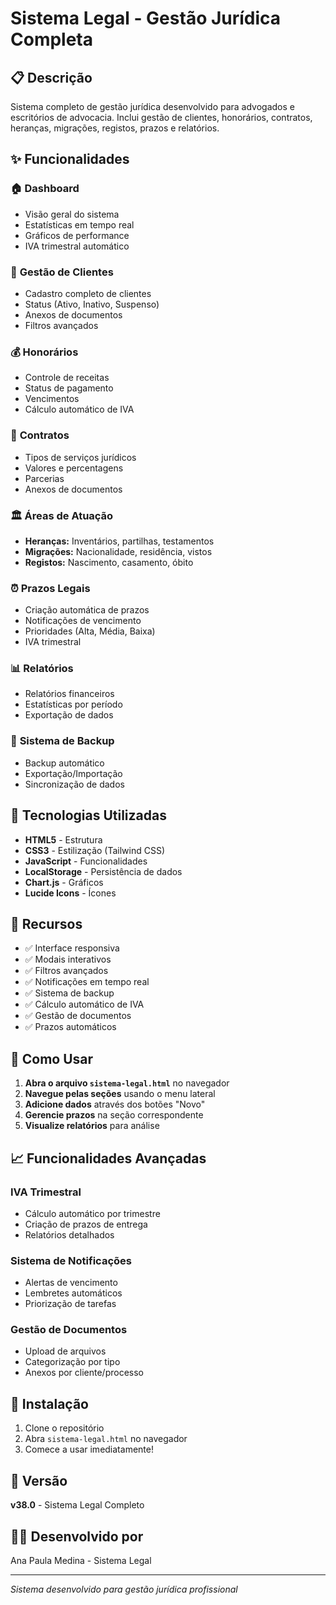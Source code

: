 # Sistema Legal - Gestão Jurídica Completa

## 📋 Descrição
Sistema completo de gestão jurídica desenvolvido para advogados e escritórios de advocacia. Inclui gestão de clientes, honorários, contratos, heranças, migrações, registos, prazos e relatórios.

## ✨ Funcionalidades

### 🏠 **Dashboard**
- Visão geral do sistema
- Estatísticas em tempo real
- Gráficos de performance
- IVA trimestral automático

### 👥 **Gestão de Clientes**
- Cadastro completo de clientes
- Status (Ativo, Inativo, Suspenso)
- Anexos de documentos
- Filtros avançados

### 💰 **Honorários**
- Controle de receitas
- Status de pagamento
- Vencimentos
- Cálculo automático de IVA

### 📄 **Contratos**
- Tipos de serviços jurídicos
- Valores e percentagens
- Parcerias
- Anexos de documentos

### 🏛️ **Áreas de Atuação**
- **Heranças:** Inventários, partilhas, testamentos
- **Migrações:** Nacionalidade, residência, vistos
- **Registos:** Nascimento, casamento, óbito

### ⏰ **Prazos Legais**
- Criação automática de prazos
- Notificações de vencimento
- Prioridades (Alta, Média, Baixa)
- IVA trimestral

### 📊 **Relatórios**
- Relatórios financeiros
- Estatísticas por período
- Exportação de dados

### 🔄 **Sistema de Backup**
- Backup automático
- Exportação/Importação
- Sincronização de dados

## 🚀 **Tecnologias Utilizadas**
- **HTML5** - Estrutura
- **CSS3** - Estilização (Tailwind CSS)
- **JavaScript** - Funcionalidades
- **LocalStorage** - Persistência de dados
- **Chart.js** - Gráficos
- **Lucide Icons** - Ícones

## 📱 **Recursos**
- ✅ Interface responsiva
- ✅ Modais interativos
- ✅ Filtros avançados
- ✅ Notificações em tempo real
- ✅ Sistema de backup
- ✅ Cálculo automático de IVA
- ✅ Gestão de documentos
- ✅ Prazos automáticos

## 🎯 **Como Usar**

1. **Abra o arquivo `sistema-legal.html`** no navegador
2. **Navegue pelas seções** usando o menu lateral
3. **Adicione dados** através dos botões "Novo"
4. **Gerencie prazos** na seção correspondente
5. **Visualize relatórios** para análise

## 📈 **Funcionalidades Avançadas**

### **IVA Trimestral**
- Cálculo automático por trimestre
- Criação de prazos de entrega
- Relatórios detalhados

### **Sistema de Notificações**
- Alertas de vencimento
- Lembretes automáticos
- Priorização de tarefas

### **Gestão de Documentos**
- Upload de arquivos
- Categorização por tipo
- Anexos por cliente/processo

## 🔧 **Instalação**
1. Clone o repositório
2. Abra `sistema-legal.html` no navegador
3. Comece a usar imediatamente!

## 📝 **Versão**
**v38.0** - Sistema Legal Completo

## 👨‍💻 **Desenvolvido por**
Ana Paula Medina - Sistema Legal

---
*Sistema desenvolvido para gestão jurídica profissional*
